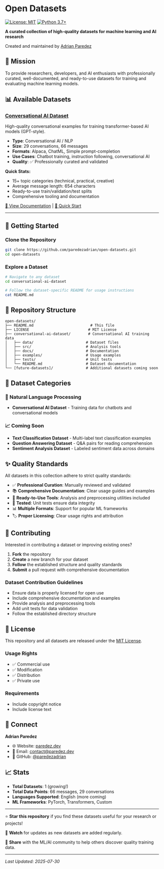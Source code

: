 # Open Datasets

[![License: MIT](https://img.shields.io/badge/License-MIT-yellow.svg)](https://opensource.org/licenses/MIT)
[![Python 3.7+](https://img.shields.io/badge/python-3.7+-blue.svg)](https://www.python.org/downloads/)

**A curated collection of high-quality datasets for machine learning and AI research**

Created and maintained by [Adrian Paredez](https://paredez.dev)

## 🎯 Mission

To provide researchers, developers, and AI enthusiasts with professionally curated, well-documented, and ready-to-use datasets for training and evaluating machine learning models.

## 📊 Available Datasets

### [Conversational AI Dataset](conversational-ai-dataset/)
High-quality conversational examples for training transformer-based AI models (GPT-style).

- **Type**: Conversational AI / NLP
- **Size**: 29 conversations, 66 messages
- **Formats**: Alpaca, ChatML, Simple prompt-completion
- **Use Cases**: Chatbot training, instruction following, conversational AI
- **Quality**: ✅ Professionally curated and validated

**Quick Stats:**
- 15+ topic categories (technical, practical, creative)
- Average message length: 654 characters
- Ready-to-use train/validation/test splits
- Comprehensive tooling and documentation

[📖 View Documentation](conversational-ai-dataset/README.md) | [🚀 Quick Start](conversational-ai-dataset/PROJECT_INFO.md)

---

## 🚀 Getting Started

### Clone the Repository
```bash
git clone https://github.com/paredezadrian/open-datasets.git
cd open-datasets
```

### Explore a Dataset
```bash
# Navigate to any dataset
cd conversational-ai-dataset

# Follow the dataset-specific README for usage instructions
cat README.md
```

## 📁 Repository Structure

```
open-datasets/
├── README.md                          # This file
├── LICENSE                           # MIT License
├── conversational-ai-dataset/        # Conversational AI training data
│   ├── data/                        # Dataset files
│   ├── src/                         # Analysis tools
│   ├── docs/                        # Documentation
│   ├── examples/                    # Usage examples
│   ├── tests/                       # Unit tests
│   └── README.md                    # Dataset documentation
└── [future-datasets]/               # Additional datasets coming soon
```

## 🎯 Dataset Categories

### 🤖 Natural Language Processing
- **Conversational AI Dataset** - Training data for chatbots and conversational models

### 📈 Coming Soon
- **Text Classification Dataset** - Multi-label text classification examples
- **Question Answering Dataset** - Q&A pairs for reading comprehension
- **Sentiment Analysis Dataset** - Labeled sentiment data across domains

## ✨ Quality Standards

All datasets in this collection adhere to strict quality standards:

- ✅ **Professional Curation**: Manually reviewed and validated
- 📚 **Comprehensive Documentation**: Clear usage guides and examples
- 🔧 **Ready-to-Use Tools**: Analysis and preprocessing utilities included
- 🧪 **Tested**: Unit tests ensure data integrity
- 📊 **Multiple Formats**: Support for popular ML frameworks
- 🏷️ **Proper Licensing**: Clear usage rights and attribution

## 🤝 Contributing

Interested in contributing a dataset or improving existing ones?

1. **Fork** the repository
2. **Create** a new branch for your dataset
3. **Follow** the established structure and quality standards
4. **Submit** a pull request with comprehensive documentation

### Dataset Contribution Guidelines

- Ensure data is properly licensed for open use
- Include comprehensive documentation and examples
- Provide analysis and preprocessing tools
- Add unit tests for data validation
- Follow the established directory structure

## 📄 License

This repository and all datasets are released under the [MIT License](LICENSE).

### Usage Rights
- ✅ Commercial use
- ✅ Modification
- ✅ Distribution
- ✅ Private use

### Requirements
- Include copyright notice
- Include license text

## 🔗 Connect

**Adrian Paredez**
- 🌐 Website: [paredez.dev](https://paredez.dev)
- 📧 Email: contact@paredez.dev
- 🐙 GitHub: [@paredezadrian](https://github.com/paredezadrian)

## 📈 Stats

- **Total Datasets**: 1 (growing!)
- **Total Data Points**: 66 messages, 29 conversations
- **Languages Supported**: English (more coming)
- **ML Frameworks**: PyTorch, Transformers, Custom

---

⭐ **Star this repository** if you find these datasets useful for your research or projects!

🔔 **Watch** for updates as new datasets are added regularly.

📢 **Share** with the ML/AI community to help others discover quality training data.

---

*Last Updated: 2025-07-30*
